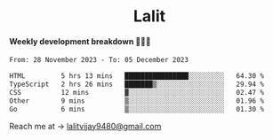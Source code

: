 <h1 align="center">Lalit</h1>

#### Weekly development breakdown 👨🏻‍💻
<!--START_SECTION:waka-->

```txt
From: 28 November 2023 - To: 05 December 2023

HTML         5 hrs 13 mins   ████████████████░░░░░░░░░   64.30 %
TypeScript   2 hrs 26 mins   ███████▒░░░░░░░░░░░░░░░░░   29.94 %
CSS          12 mins         ▓░░░░░░░░░░░░░░░░░░░░░░░░   02.47 %
Other        9 mins          ▒░░░░░░░░░░░░░░░░░░░░░░░░   01.96 %
Go           6 mins          ▒░░░░░░░░░░░░░░░░░░░░░░░░   01.30 %
```

<!--END_SECTION:waka-->

Reach me at → lalitvijay9480@gmail.com
